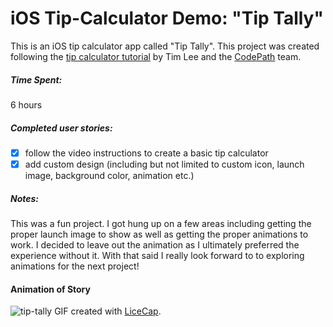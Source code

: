 # iOS Tip-Calculator Demo: "Tip Tally"
This is an iOS tip calculator app called "Tip Tally". This project was created following the [tip calculator tutorial](https://vimeo.com/102084767) by Tim Lee and the [CodePath](http://codepath.com/) team.

##### Time Spent: 
6 hours

##### Completed user stories:
- [x] follow the video instructions to create a basic tip calculator
- [x] add custom design (including but not limited to custom icon, launch image, background color, animation etc.)

##### Notes:
This was a fun project. I got hung up on a few areas including getting the proper launch image to show as well as getting the proper animations to work. I decided to leave out the animation as I ultimately preferred the experience without it. With that said I really look forward to to exploring animations for the next project!

#### Animation of Story
![tip-tally](https://cloud.githubusercontent.com/assets/1501406/8051368/55eff2fc-0e30-11e5-962b-5e015ac94e82.gif)
GIF created with [LiceCap](http://www.cockos.com/licecap/).
